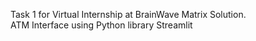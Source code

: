 Task 1 for Virtual Internship at BrainWave Matrix Solution.<br>
ATM Interface using Python library Streamlit
